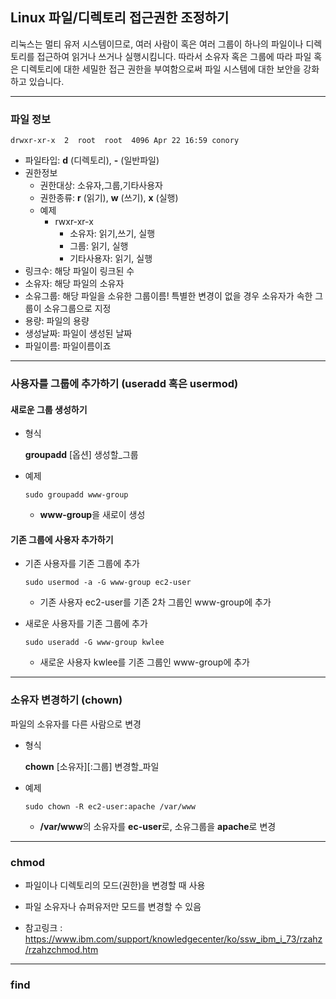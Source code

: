 ## Linux 파일/디렉토리 접근권한 조정하기

리눅스는 멀티 유저 시스템이므로, 여러 사람이 혹은 여러 그룹이 하나의 파일이나 디렉토리를 접근하여 읽거나 쓰거나 실행시킴니다. 따라서 소유자 혹은 그룹에 따라 파일 혹은 디렉토리에 대한 세밀한 접근 권한을 부여함으로써 파일 시스템에 대한 보안을 강화하고 있습니다.

---
### 파일 정보

```
drwxr-xr-x  2  root  root  4096 Apr 22 16:59 conory
```
- 파일타입: **d** (디렉토리), **-** (일반파일)
- 권한정보 
	- 권한대상: 소유자,그룹,기타사용자
	- 권한종류: **r** (읽기), **w** (쓰기), **x** (실행)
	- 예제
		- rwxr-xr-x
			- 소유자: 읽기,쓰기, 실행
			- 그룹: 읽기, 실행
			- 기타사용자: 읽기, 실행 
- 링크수: 해당 파일이 링크된 수
- 소유자: 해당 파일의 소유자
- 소유그룹: 해당 파일을 소유한 그룹이름! 특별한 변경이 없을 경우 소유자가 속한 그룹이 소유그룹으로 지정
- 용량: 파일의 용량
- 생성날짜: 파일이 생성된 날짜
- 파일이름: 파일이름이죠


---
### 사용자를 그룹에 추가하기 (useradd 혹은 usermod)

#### 새로운 그룹 생성하기
- 형식

	**groupadd** [옵션] 생성할_그룹
- 예제

	```
	sudo groupadd www-group
	```
	- **www\-group**을 새로이 생성

#### 기존 그룹에 사용자 추가하기
- 기존 사용자를 기존 그룹에 추가

	```
	sudo usermod -a -G www-group ec2-user
	```
	- 기존 사용자 ec2-user를 기존 2차 그룹인  www\-group에 추가


- 새로운 사용자를 기존 그룹에 추가

	```
	sudo useradd -G www-group kwlee
	```
	- 새로운 사용자 kwlee를 기존 그룹인 www\-group에 추가

---
### 소유자 변경하기 (chown)
파일의 소유자를 다른 사람으로 변경

- 형식

	**chown** [소유자][:그룹] 변경할_파일
	
- 예제

	```
	sudo chown -R ec2-user:apache /var/www
	```
	- **/var/www**의 소유자를 **ec\-user**로, 소유그룹을 **apache**로 변경

---
### chmod
- 파일이나 디렉토리의 모드(권한)을 변경할 때 사용
- 파일 소유자나 슈퍼유저만 모드를 변경할 수 있음

- 참고링크 : https://www.ibm.com/support/knowledgecenter/ko/ssw_ibm_i_73/rzahz/rzahzchmod.htm



---
### find



